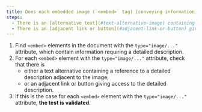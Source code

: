 ```yaml
---
title: Does each embedded image (`<embed>` tag) [conveying information](#image-conveying-information), which requires a [detailed description](#detailed-description-image), meet one of these conditions?
steps:
  - There is an [alternative text](#text-alternative-image) containing a reference to a [detailed description](#detailed-description-image) adjacent to the image.
  - There is an [adjacent link or button](#adjacent-link-or-button) giving access to the [detailed description](#detailed-description-image).
---
```


1. Find `<embed>` elements in the document with the `type="image/..."` attribute, which contain information requiring a detailed description.
2. For each `<embed>` element with the `type="image/..."` attribute, check that there is
   - either a text alternative containing a reference to a detailed description adjacent to the image;
   - or an adjacent link or button giving access to the detailed description.
3. If this is the case for each `<embed>` element with the `type="image/..."` attribute, **the test is validated**.
